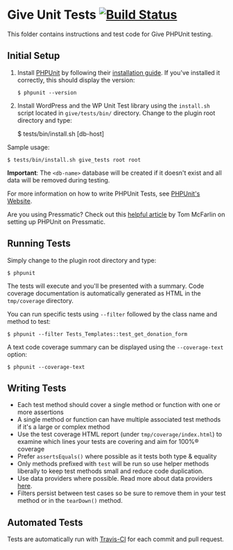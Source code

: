 # Give Unit Tests [![Build Status](https://api.travis-ci.org/impress-org/give.png?branch=master)](https://api.travis-ci.org/impress-org/give)

This folder contains instructions and test code for Give PHPUnit testing.

## Initial Setup

1) Install [PHPUnit](http://phpunit.de/) by following their [installation guide](https://phpunit.de/getting-started.html). If you've installed it correctly, this should display the version:

    `$ phpunit --version`

2) Install WordPress and the WP Unit Test library using the `install.sh` script located in `give/tests/bin/` directory. Change to the plugin root directory and type:


    $ tests/bin/install.sh <db-name> <db-user> <db-password> [db-host]

Sample usage:

    $ tests/bin/install.sh give_tests root root

**Important**: The `<db-name>` database will be created if it doesn't exist and all data will be removed during testing.

For more information on how to write PHPUnit Tests, see [PHPUnit's Website](http://www.phpunit.de/manual/3.6/en/writing-tests-for-phpunit.html).

Are you using Pressmatic? Check out this [helpful article](https://tommcfarlin.com/unit-testing-with-pressmatic/) by Tom McFarlin on setting up PHPUnit on Pressmatic. 

## Running Tests

Simply change to the plugin root directory and type:

    $ phpunit

The tests will execute and you'll be presented with a summary. Code coverage documentation is automatically generated as HTML in the `tmp/coverage` directory.

You can run specific tests using `--filter` followed by the class name and method to test:

    $ phpunit --filter Tests_Templates::test_get_donation_form

A text code coverage summary can be displayed using the `--coverage-text` option:

    $ phpunit --coverage-text


## Writing Tests

* Each test method should cover a single method or function with one or more assertions
* A single method or function can have multiple associated test methods if it's a large or complex method
* Use the test coverage HTML report (under `tmp/coverage/index.html`) to examine which lines your tests are covering and aim for 100%® coverage
* Prefer `assertsEquals()` where possible as it tests both type & equality
* Only methods prefixed with `test` will be run so use helper methods liberally to keep test methods small and reduce code duplication.
* Use data providers where possible. Read more about data providers [here](https://phpunit.de/manual/current/en/writing-tests-for-phpunit.html#writing-tests-for-phpunit.data-providers).
* Filters persist between test cases so be sure to remove them in your test method or in the `tearDown()` method.

## Automated Tests

Tests are automatically run with [Travis-CI](https://travis-ci.org) for each commit and pull request.
